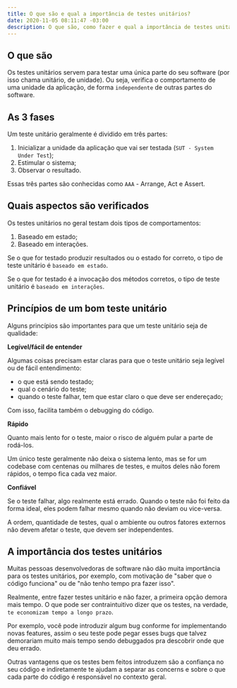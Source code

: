 ```yaml
---
title: O que são e qual a importância de testes unitários?
date: 2020-11-05 08:11:47 -03:00
description: O que são, como fazer e qual a importância de testes unitários.
---
```


## O que são

Os testes unitários servem para testar uma única parte do seu software (por isso chama unitário, de unidade). Ou seja, verifica o comportamento de uma unidade da aplicação, de forma `independente` de outras partes do software.

## As 3 fases 

Um teste unitário geralmente é dividido em três partes:

1. Inicializar a unidade da aplicação que vai ser testada (`SUT - System Under Test`);
2. Estimular o sistema;
3. Observar o resultado.

Essas três partes são conhecidas como `AAA` - Arrange, Act e Assert.

## Quais aspectos são verificados

Os testes unitários no geral testam dois tipos de comportamentos:

1. Baseado em estado;
2. Baseado em interações.

Se o que for testado produzir resultados ou o estado for correto, o tipo de teste unitário é `baseado em estado`.

Se o que for testado é a invocação dos métodos corretos, o tipo de teste unitário é `baseado em interações`.

## Princípios de um bom teste unitário

Alguns princípios são importantes para que um teste unitário seja de qualidade:

**Legível/fácil de entender**

Algumas coisas precisam estar claras para que o teste unitário seja legível ou de fácil entendimento:

- o que está sendo testado;
- qual o cenário do teste;
- quando o teste falhar, tem que estar claro o que deve ser endereçado;

Com isso, facilita também o debugging do código.

**Rápido**

Quanto mais lento for o teste, maior o risco de alguém pular a parte de rodá-los.

Um único teste geralmente não deixa o sistema lento, mas se for um codebase com centenas ou milhares de testes, e muitos deles não forem rápidos, o tempo fica cada vez maior.

**Confiável**

Se o teste falhar, algo realmente está errado. Quando o teste não foi feito da forma ideal, eles podem falhar mesmo quando não deviam ou vice-versa.

A ordem, quantidade de testes, qual o ambiente ou outros fatores externos não devem afetar o teste, que devem ser independentes.

## A importância dos testes unitários

Muitas pessoas desenvolvedoras de software não dão muita importância para os testes unitários, por exemplo, com motivação de "saber que o código funciona" ou de "não tenho tempo pra fazer isso".

Realmente, entre fazer testes unitário e não fazer, a primeira opção demora mais tempo. O que pode ser contraintuitivo dizer que os testes, na verdade, `te economizam tempo a longo prazo`.

Por exemplo, você pode introduzir algum bug conforme for implementando novas features, assim o seu teste pode pegar esses bugs que talvez demorariam muito mais tempo sendo debuggados pra descobrir onde que deu errado.

Outras vantagens que os testes bem feitos introduzem são a confiança no seu código e indiretamente te ajudam a separar as concerns e sobre o que cada parte do código é responsável no contexto geral.